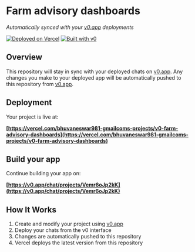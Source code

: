 # Farm advisory dashboards

*Automatically synced with your [v0.app](https://v0.app) deployments*

[![Deployed on Vercel](https://img.shields.io/badge/Deployed%20on-Vercel-black?style=for-the-badge&logo=vercel)](https://vercel.com/bhuvaneswar981-gmailcoms-projects/v0-farm-advisory-dashboards)
[![Built with v0](https://img.shields.io/badge/Built%20with-v0.app-black?style=for-the-badge)](https://v0.app/chat/projects/Vemr6oJp2kK)

## Overview

This repository will stay in sync with your deployed chats on [v0.app](https://v0.app).
Any changes you make to your deployed app will be automatically pushed to this repository from [v0.app](https://v0.app).

## Deployment

Your project is live at:

**[https://vercel.com/bhuvaneswar981-gmailcoms-projects/v0-farm-advisory-dashboards](https://vercel.com/bhuvaneswar981-gmailcoms-projects/v0-farm-advisory-dashboards)**

## Build your app

Continue building your app on:

**[https://v0.app/chat/projects/Vemr6oJp2kK](https://v0.app/chat/projects/Vemr6oJp2kK)**

## How It Works

1. Create and modify your project using [v0.app](https://v0.app)
2. Deploy your chats from the v0 interface
3. Changes are automatically pushed to this repository
4. Vercel deploys the latest version from this repository
